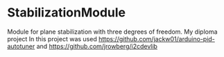 # StabilizationModule
Module for plane stabilization with three degrees of freedom. My diploma project
In this project was used https://github.com/jackw01/arduino-pid-autotuner and https://github.com/jrowberg/i2cdevlib
